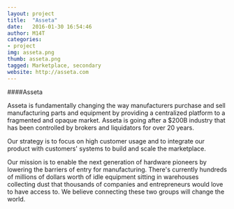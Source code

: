 ```yaml
---
layout: project
title:  "Asseta"
date:   2016-01-30 16:54:46
author: M14T
categories:
- project
img: asseta.png
thumb: asseta.png
tagged: Marketplace, secondary
website: http://asseta.com
---
```

####Asseta

Asseta is fundamentally changing the way manufacturers purchase and sell manufacturing parts and equipment by providing a centralized platform to a fragmented and opaque market. Asseta is going after a $200B industry that has been controlled by brokers and liquidators for over 20 years.

Our strategy is to focus on high customer usage and to integrate our product with customers' systems to build and scale the marketplace.

Our mission is to enable the next generation of hardware pioneers by lowering the barriers of entry for manufacturing. There's currently hundreds of millions of dollars worth of idle equipment sitting in warehouses collecting dust that thousands of companies and entrepreneurs would love to have access to. We believe connecting these two groups will change the world.